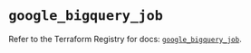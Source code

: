 # `google_bigquery_job`

Refer to the Terraform Registry for docs: [`google_bigquery_job`](https://registry.terraform.io/providers/hashicorp/google/6.20.0/docs/resources/bigquery_job).
